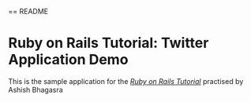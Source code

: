== README

# Ruby on Rails Tutorial: Twitter Application Demo

This is the sample application for
the [*Ruby on Rails Tutorial*](http://railstutorial.org/)
practised by Ashish Bhagasra